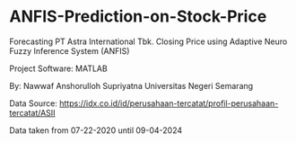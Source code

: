 # ANFIS-Prediction-on-Stock-Price
Forecasting PT Astra International Tbk. Closing Price using Adaptive Neuro Fuzzy Inference System (ANFIS)

Project Software: MATLAB

By: Nawwaf Anshorulloh Supriyatna
Universitas Negeri Semarang

Data Source: https://idx.co.id/id/perusahaan-tercatat/profil-perusahaan-tercatat/ASII

Data taken from 07-22-2020 until 09-04-2024
